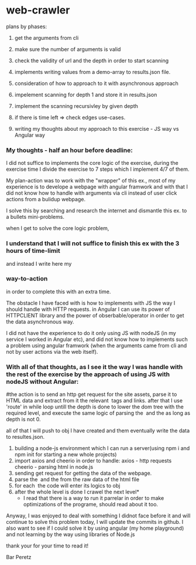 # web-crawler

plans by phases:

1. get the arguments from cli
2. make sure the number of arguments is valid
3. check the validity of url and the depth in order to start scanning
4. implements writing values from a demo-array to results.json file.
5. consideration of how to approach to it with asynchronous approach
6. impelement scanning for depth 1 and store it in results.json
7. implement the scanning recursivley by given depth

8. if there is time left => check edges use-cases.
9. writing my thoughts about my approach to this exercise - JS way vs Angular way

### My thoughts - half an hour before deadline:

I did not suffice to implements the core logic of the exercise,
during the exercise time I divide the exercise to 7 steps which I implement 4/7 of them.

My plan-action was to work with the "wrapper" of this ex., most of my experience is to develope a
webpage with angular framwork and with that I did not know how to handle with arguments via cli instead of user click actions from a bulidup webpage.

I solve this by searching and research the internet and dismantle this ex. to a bullets mini-problems.

when I get to solve the core logic problem,

### I understand that I will not suffice to finish this ex with the 3 hours of time-limit

and instead I write here my

### way-to-action

in order to complete this with an extra time.

The obstacle I have faced with is how to implements with JS the way I should handle with HTTP requests.
in Angular I can use its power of HTTPCLIENT library and the power of obserbable/operator in order to get
the data asynchronous way.

I did not have the experience to do it only using JS with nodeJS (in my service I worked in Angular etc),
and did not know how to implements such a problem using angular framwork (when the arguments came from cli and not by user actions via the web itself).

### With all of that thoughts, as I see it the way I was handle with the rest of the exercise by the approach of using JS with nodeJS without Angular:

#the action is to send an http get request for the site assets, parse it to HTML data and extract from it the relevant <img> tags and <a> links.
after that I use 'route' in while loop untill the depth is done to lower the dom tree with the required level, and execute
the same logic of parsing the <img> and the <a> as long as depth is not 0.

all of that I will push to obj I have created and them eventually write the data to resultes.json.

1. building a node-js environment which I can run a server(using npm i and npm init for starting a new whole projects)
2. import axios and cheerio in order to handle:
   axios - http requests
   cheerio - parsing html in node.js
3. sending get request for getting the data of the webpage.
4. parse the <img> and the <a> from the raw data of the html file
5. for each <img> the code will enter its logics to obj
6. after the whole level is done I crawel the next level\*
   - I read that there is a way to run it parrelar in order to make optimizations of the programe, should read about it too.

Anyway, I was enjoyed to deal with something I didnot face before it and will continue to solve this problem today,
I will update the commits in github.
I also want to see if I could solve it by using angular (my home playground) and not learning by the way using libraries of Node.js

thank your for your time to read it!

Bar Peretz
